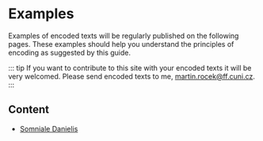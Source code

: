 # Examples

Examples of encoded texts will be regularly published on the following pages. These examples should help you understand the principles of encoding as suggested by this guide.

::: tip
If you want to contribute to this site with your encoded texts it will be very welcomed. Please send encoded texts to me, martin.rocek@ff.cuni.cz.
:::

## Content
- [Somniale Danielis](./somniale.md)
